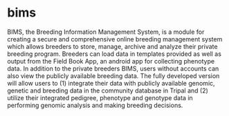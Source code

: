 # bims
BIMS, the Breeding Information Management System, is a module for creating a secure and comprehensive online breeding management system which allows breeders to store, manage, archive and analyze their private breeding program. Breeders can load data in templates provided as well as output from the Field Book App, an android app for collecting phenotype data. In addition to the private breeders BIMS, users without accounts can also view the publicly available breeding data. The fully developed version will allow users to (1) integrate their data with publicly available genomic, genetic and breeding data in the community database in Tripal and (2) utilize their integrated pedigree, phenotype and genotype data in performing genomic analysis and making breeding decisions. 

